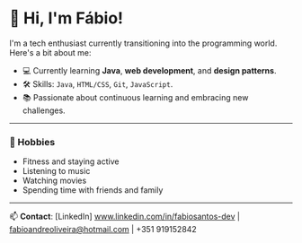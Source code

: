 # 👋 Hi, I'm Fábio!

I'm a tech enthusiast currently transitioning into the programming world. Here's a bit about me:

- 💻 Currently learning **Java**, **web development**, and **design patterns**.
- 🛠️ Skills: `Java`, `HTML/CSS`, `Git`, `JavaScript`.
- 📚 Passionate about continuous learning and embracing new challenges.

---

### 🎯 Hobbies
- Fitness and staying active
- Listening to music
- Watching movies
- Spending time with friends and family

---

📫 **Contact**: [LinkedIn] www.linkedin.com/in/fabiosantos-dev | fabioandreoliveira@hotmail.com | +351 919152842
